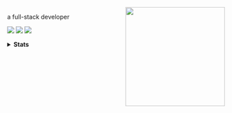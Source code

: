 <img align='right' src="https://i.giphy.com/media/zOvBKUUEERdNm/giphy.webp" width="230"/>

a full-stack developer

<a href="mailto: tyuf64@163.com"><img src="https://img.shields.io/badge/Reach%20Me-ff0000?logo=maildotru&logoColor=%23fff"/></a>
<a href="https://josliang.com"><img src="https://img.shields.io/badge/About Me-35495e?logo=homeadvisor&logoColor=%23fff"/></a>
<a href="https://github.com/josliang"><img src="https://visitor-badge.laobi.icu/badge?page_id=josliang.josliang&format=true&left_color=%2335495e&right_color=%2342b883"></a>

<details>
    <summary><b>Stats</b></summary>
    <img align="" height="180em" width="57.5%" src="https://github-readme-stats.vercel.app/api?username=josliang&hide_title=true&show_icons=true&hide_border=true&&count_private=true&include_all_commits=true&bg_color=9ca3af00"/><img align="" height="180em" width="42.4%" src="https://github-readme-stats.vercel.app/api/top-langs/?username=josliang&hide_title=true&show_icons=true&hide_border=true&layout=compact&bg_color=9ca3af00"/><img align="" width="99.9%" src="https://github-readme-activity-graph.vercel.app/graph?username=josliang&theme=nord&hide_border=true&color=5094f0&point=5094f0&line=959598&title_color=5094f0&icon_color=5094f0&text_color=959598&bg_color=9ca3af00"/>
</details>
